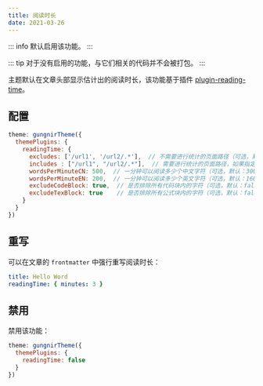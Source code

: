 ```yaml
---
title: 阅读时长
date: 2021-03-26
---
```


::: info
默认启用该功能。
:::

::: tip
对于没有启用的功能，与它们相关的代码并不会被打包。
:::

主题默认在文章头部显示估计出的阅读时长，该功能基于插件 [plugin-reading-time](/zh/docs/plugins/reading-time/)。


## 配置

```js
theme: gungnirTheme({
  themePlugins: {
    readingTime: {
      excludes: ['/url1', '/url2/.*'],  // 不需要进行统计的页面路径（可选，默认：[]）
      includes : ["/url1", "/url2/.*"],  // 需要进行统计的页面路径，如果指定了这一项，那么 `excludes` 项无效（可选，默认：[]）
      wordsPerMinuteCN: 500,  // 一分钟可以阅读多少个中文字符（可选，默认：300）
      wordsPerMinuteEN: 200,  // 一分钟可以阅读多少个英文字符（可选，默认：160）
      excludeCodeBlock: true,  // 是否排除所有代码块内的字符（可选，默认：false）
      excludeTexBlock: true    // 是否排除所有公式块内的字符（可选，默认：false）
    }
  }
})
```


## 重写

可以在文章的 `frontmatter` 中强行重写阅读时长：

```yaml
title: Hello Word
readingTime: { minutes: 3 }
```


## 禁用

禁用该功能：

```js
theme: gungnirTheme({
  themePlugins: {
    readingTime: false
  }
})
```
